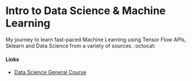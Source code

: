 # Intro to Data Science & Machine Learning
My journey to learn fast-paced Machine Learning using Tensor Flow APIs, Sklearn and Data Science from a variety of sources. :octocat:

#### Links
- [Data Science General Course](https://www.youtube.com/watch?v=ua-CiDNNj30&ab_channel=freeCodeCamp.org)

